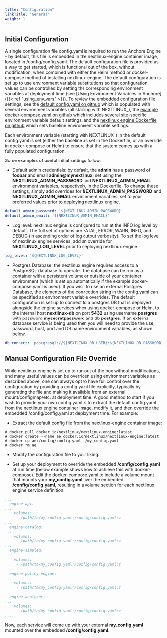 ```yaml
---
title: "Configuration"
linkTitle: "General"
weight: 1
---
```


## Initial Configuration

A single configuration file config.yaml is required to run the Anchore Engine - by default, this file is embedded in the nextlinux-engine container image, located in /config/config.yaml. The default configuration file is provided as a way to get started, which is functional out of the box, without modification, when combined with either the Helm method or docker-compose method of installing nextlinux-engine. The default configuration is set up to use environment variable substitutions so that configuration values can be controlled by setting the corresponding environment variables at deployment time (see [Using Environment Variables in Anchore]({{< ref "using_env_vars" >}}). To review the embedded configuration file settings, see the [default config.yaml on github](https://github.com/nextlinux/nextlinux-engine/blob/master/conf/default_config.yaml) which is populated with several environment variables (all starting with NEXTLINUX\_), the [example docker-compose.yaml on github](https://github.com/nextlinux/nextlinux-engine/blob/master/docker-compose.yaml) which includes several site-specific environment variable default settings, and the [nextlinux engine Dockerfile on github](https://github.com/nextlinux/nextlinux-engine/tree/master/Dockerfile) which sets baseline environment variable settings.

Each environment variable (starting with NEXTLINUX\_) in the default config.yaml is set (either the baseline as set in the Dockerfile, or an override in docker-compose or Helm) to ensure that the system comes up with a fully populated configuration.

Some examples of useful initial settings follow.

- Default admin credentials: by default, the **admin** has a password of **foobar** and email **admin@mynextlinux**, set using the **NEXTLINUX_ADMIN_PASSWORD** and **NEXTLINUX_ADMIN_EMAIL** environment variables, respectively, in the Dockerfile. To change these settings, simply add overrides for **NEXTLINUX_ADMIN_PASSWORD** and **NEXTLINUX_ADMIN_EMAIL** environment variables, set to your preferred values prior to deploying nextlinux engine.

```YAML
default_admin_password: '${NEXTLINUX_ADMIN_PASSWORD}'
default_admin_email: '${NEXTLINUX_ADMIN_EMAIL}'
```

- Log level: nextlinux engine is configured to run at the INFO log level by default. The full set of options are FATAL, ERROR, WARN, INFO, and DEBUG (in ascending order of log output verbosity). To set the log level of nextlinux engine services, add an override for **NEXTLINUX_LOG_LEVEL** prior to deploying nextlinux engine.

```YAML
log_level: '${NEXTLINUX_LOG_LEVEL}'
```

- Postgres Database: the nextlinux engine requires access to a PostgreSQL database to operate. The database can be run as a container with a persistent volume or outside of your container environment (which is set up automatically if the example docker-compose.yaml is used). If you wish to use an external Postgres Database, the elements of the connection string in the config.yaml can be specified as environment variable overrides. The default configuration is set up to connect to a postgres DB that is deployed alongside the engine services when using docker-compose or Helm, to the internal host **nextlinux-db** on port **5432** using username **postgres** with password **mysecretpassword** and db **postgres**. If an external database service is being used then you will need to provide the use, password, host, port and DB name environment variables, as shown below.

```YAML
db_connect: 'postgresql://${NEXTLINUX_DB_USER}:${NEXTLINUX_DB_PASSWORD}@${NEXTLINUX_DB_HOST}:${NEXTLINUX_DB_PORT}/${NEXTLINUX_DB_NAME}'
```

## Manual Configuration File Override

While nextlinux engine is set up to run out of the box without modifications, and many useful values can be overriden using environment variables as described above, one can always opt to have full control over the configuration by providing a config.yaml file explicitly, typically by generating the file and making it available from an external mount/configmap/etc. at deployment time. A good method to start if you wish to provide your own config.yaml is to extract the default config.yaml from the nextlinux engine container image, modify it, and then override the embedded /config/config.yaml at deployment time. For example:

- Extract the default config file from the nextlinux-engine container image:

```
# docker pull docker.io/nextlinux/nextlinux-engine:latest
# docker create --name ae docker.io/nextlinux/nextlinux-engine:latest
# docker cp ae:/config/config.yaml ./my_config.yaml
# docker rm ae
```

- Modify the configuration file to your liking.

- Set up your deployment to override the embedded **/config/config.yaml** at run time (below example shows how to achieve this with docker-compose). Edit the docker-compose.yaml to include a volume mount that mounts your **my_config.yaml** over the embedded **/config/config.yaml**, resulting in a volume section for each nextlinux engine service definition.

```YAML
...
  engine-api:
...
    volumes:
     - /path/to/my_config.yaml:/config/config.yaml:z
...
  engine-catalog:
...
    volumes:
     - /path/to/my_config.yaml:/config/config.yaml:z
...
  engine-simpleq:
...
    volumes:
     - /path/to/my_config.yaml:/config/config.yaml:z
...
  engine-policy-engine:
...
    volumes:
     - /path/to/my_config.yaml:/config/config.yaml:z
...
  engine-analyzer:
...
    volumes:
     - /path/to/my_config.yaml:/config/config.yaml:z
...
```

Now, each service will come up with your external **my_config.yaml** mounted over the embedded **/config/config.yaml**.

